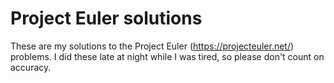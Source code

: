 Project Euler solutions
===============

These are my solutions to the Project Euler (https://projecteuler.net/) problems.
I did these late at night while I was tired, so please don't count on accuracy.
